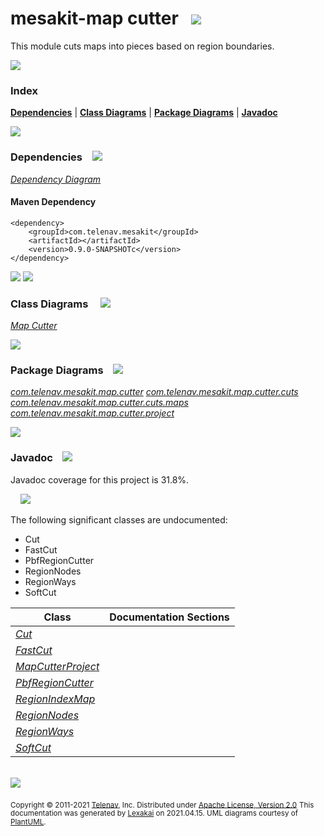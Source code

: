 # mesakit-map cutter &nbsp;&nbsp;<img src="https://www.kivakit.org/images/gears-32.png" srcset="https://www.kivakit.org/images/gears-32-2x.png 2x"/>

This module cuts maps into pieces based on region boundaries.

<img src="https://www.kivakit.org/images/horizontal-line-512.png" srcset="https://www.kivakit.org/images/horizontal-line-512-2x.png 2x"/>

### Index



[**Dependencies**](#dependencies) | [**Class Diagrams**](#class-diagrams) | [**Package Diagrams**](#package-diagrams) | [**Javadoc**](#javadoc)

<img src="https://www.kivakit.org/images/horizontal-line-512.png" srcset="https://www.kivakit.org/images/horizontal-line-512-2x.png 2x"/>

### Dependencies <a name="dependencies"></a> &nbsp;&nbsp; <img src="https://www.kivakit.org/images/dependencies-32.png" srcset="https://www.kivakit.org/images/dependencies-32-2x.png 2x"/>

[*Dependency Diagram*](documentation/diagrams/dependencies.svg)

#### Maven Dependency

    <dependency>
        <groupId>com.telenav.mesakit</groupId>
        <artifactId></artifactId>
        <version>0.9.0-SNAPSHOTc</version>
    </dependency>

<img src="https://www.kivakit.org/images/horizontal-line-128.png" srcset="https://www.kivakit.org/images/horizontal-line-128-2x.png 2x"/>

[//]: # (start-user-text)



[//]: # (end-user-text)

<img src="https://www.kivakit.org/images/horizontal-line-128.png" srcset="https://www.kivakit.org/images/horizontal-line-128-2x.png 2x"/>

### Class Diagrams <a name="class-diagrams"></a> &nbsp; &nbsp; <img src="https://www.kivakit.org/images/diagram-32.png" srcset="https://www.kivakit.org/images/diagram-32-2x.png 2x"/>

[*Map Cutter*](documentation/diagrams/diagram-map-cutter.svg)

<img src="https://www.kivakit.org/images/horizontal-line-128.png" srcset="https://www.kivakit.org/images/horizontal-line-128-2x.png 2x"/>

### Package Diagrams <a name="package-diagrams"></a> &nbsp;&nbsp; <img src="https://www.kivakit.org/images/box-32.png" srcset="https://www.kivakit.org/images/box-32-2x.png 2x"/>

[*com.telenav.mesakit.map.cutter*](documentation/diagrams/com.telenav.mesakit.map.cutter.svg)
[*com.telenav.mesakit.map.cutter.cuts*](documentation/diagrams/com.telenav.mesakit.map.cutter.cuts.svg)
[*com.telenav.mesakit.map.cutter.cuts.maps*](documentation/diagrams/com.telenav.mesakit.map.cutter.cuts.maps.svg)
[*com.telenav.mesakit.map.cutter.project*](documentation/diagrams/com.telenav.mesakit.map.cutter.project.svg)

<img src="https://www.kivakit.org/images/horizontal-line-128.png" srcset="https://www.kivakit.org/images/horizontal-line-128-2x.png 2x"/>

### Javadoc <a name="javadoc"></a> &nbsp;&nbsp; <img src="https://www.kivakit.org/images/books-32.png" srcset="https://www.kivakit.org/images/books-32-2x.png 2x"/>

Javadoc coverage for this project is 31.8%.

&nbsp; &nbsp;  <img src="https://www.kivakit.org/images/meter-30-12.png" srcset="https://www.kivakit.org/images/meter-30-12-2x.png 2x"/>

The following significant classes are undocumented:

- Cut
- FastCut
- PbfRegionCutter
- RegionNodes
- RegionWays
- SoftCut

| Class | Documentation Sections |
|---|---|
| [*Cut*](https://telenav.github.io/mesakit-data/javadoc/mesakit.map.cutter/com/telenav/mesakit/map/cutter/Cut.html) |  |
| [*FastCut*](https://telenav.github.io/mesakit-data/javadoc/mesakit.map.cutter/com/telenav/mesakit/map/cutter/cuts/FastCut.html) |  |
| [*MapCutterProject*](https://telenav.github.io/mesakit-data/javadoc/mesakit.map.cutter/com/telenav/mesakit/map/cutter/project/MapCutterProject.html) |  |
| [*PbfRegionCutter*](https://telenav.github.io/mesakit-data/javadoc/mesakit.map.cutter/com/telenav/mesakit/map/cutter/PbfRegionCutter.html) |  |
| [*RegionIndexMap*](https://telenav.github.io/mesakit-data/javadoc/mesakit.map.cutter/com/telenav/mesakit/map/cutter/cuts/maps/RegionIndexMap.html) |  |
| [*RegionNodes*](https://telenav.github.io/mesakit-data/javadoc/mesakit.map.cutter/com/telenav/mesakit/map/cutter/cuts/maps/RegionNodes.html) |  |
| [*RegionWays*](https://telenav.github.io/mesakit-data/javadoc/mesakit.map.cutter/com/telenav/mesakit/map/cutter/cuts/maps/RegionWays.html) |  |
| [*SoftCut*](https://telenav.github.io/mesakit-data/javadoc/mesakit.map.cutter/com/telenav/mesakit/map/cutter/cuts/SoftCut.html) |  |

[//]: # (start-user-text)



[//]: # (end-user-text)

<br/>

<img src="https://www.kivakit.org/images/horizontal-line-512.png" srcset="https://www.kivakit.org/images/horizontal-line-512-2x.png 2x"/>

<sub>Copyright &#169; 2011-2021 [Telenav](http://telenav.com), Inc. Distributed under [Apache License, Version 2.0](LICENSE)</sub>
<sub>This documentation was generated by [Lexakai](https://github.com/Telenav/lexakai) on 2021.04.15. UML diagrams courtesy
of [PlantUML](http://plantuml.com).</sub>

